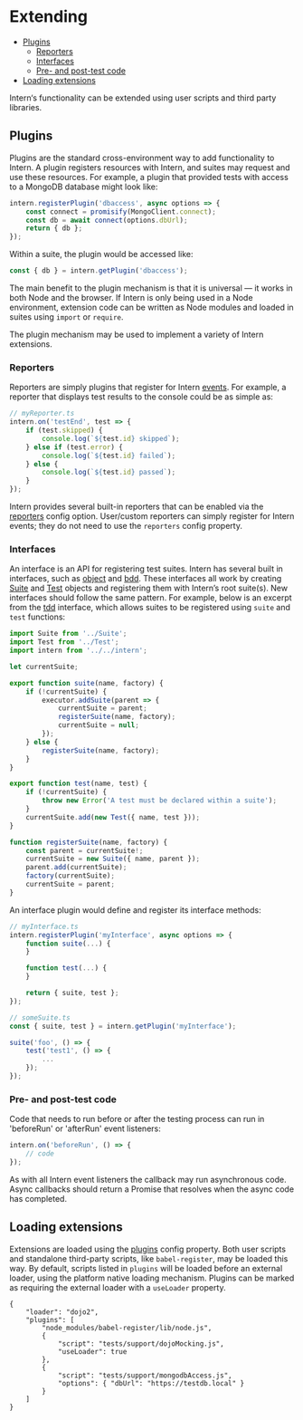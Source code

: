 # Extending

<!-- vim-markdown-toc GFM -->

* [Plugins](#plugins)
    * [Reporters](#reporters)
    * [Interfaces](#interfaces)
    * [Pre- and post-test code](#pre--and-post-test-code)
* [Loading extensions](#loading-extensions)

<!-- vim-markdown-toc -->

Intern‘s functionality can be extended using user scripts and third party
libraries.

## Plugins

Plugins are the standard cross-environment way to add functionality to Intern. A
plugin registers resources with Intern, and suites may request and use these
resources. For example, a plugin that provided tests with access to a MongoDB
database might look like:

```ts
intern.registerPlugin('dbaccess', async options => {
    const connect = promisify(MongoClient.connect);
    const db = await connect(options.dbUrl);
    return { db };
});
```

Within a suite, the plugin would be accessed like:

```ts
const { db } = intern.getPlugin('dbaccess');
```

The main benefit to the plugin mechanism is that it is universal — it works in
both Node and the browser. If Intern is only being used in a Node environment,
extension code can be written as Node modules and loaded in suites using
`import` or `require`.

The plugin mechanism may be used to implement a variety of Intern extensions.

### Reporters

Reporters are simply plugins that register for Intern [events]. For example, a
reporter that displays test results to the console could be as simple as:

```ts
// myReporter.ts
intern.on('testEnd', test => {
    if (test.skipped) {
        console.log(`${test.id} skipped`);
    } else if (test.error) {
        console.log(`${test.id} failed`);
    } else {
        console.log(`${test.id} passed`);
    }
});
```

Intern provides several built-in reporters that can be enabled via the
[reporters] config option. User/custom reporters can simply register for Intern
events; they do not need to use the `reporters` config property.

### Interfaces

An interface is an API for registering test suites. Intern has several built in
interfaces, such as [object](writing_tests.md#object) and
[bdd](writing_tests.md#bdd). These interfaces all work by creating [Suite] and
[Test] objects and registering them with Intern’s root suite(s). New interfaces
should follow the same pattern. For example, below is an excerpt from the [tdd]
interface, which allows suites to be registered using `suite` and `test`
functions:

```ts
import Suite from '../Suite';
import Test from '../Test';
import intern from '../../intern';

let currentSuite;

export function suite(name, factory) {
    if (!currentSuite) {
        executor.addSuite(parent => {
            currentSuite = parent;
            registerSuite(name, factory);
            currentSuite = null;
        });
    } else {
        registerSuite(name, factory);
    }
}

export function test(name, test) {
    if (!currentSuite) {
        throw new Error('A test must be declared within a suite');
    }
    currentSuite.add(new Test({ name, test }));
}

function registerSuite(name, factory) {
    const parent = currentSuite!;
    currentSuite = new Suite({ name, parent });
    parent.add(currentSuite);
    factory(currentSuite);
    currentSuite = parent;
}
```

An interface plugin would define and register its interface methods:

```ts
// myInterface.ts
intern.registerPlugin('myInterface', async options => {
    function suite(...) {
    }

    function test(...) {
    }

    return { suite, test };
});

// someSuite.ts
const { suite, test } = intern.getPlugin('myInterface');

suite('foo', () => {
    test('test1', () => {
        ...
    });
});
```

### Pre- and post-test code

Code that needs to run before or after the testing process can run in
'beforeRun' or 'afterRun' event listeners:

```ts
intern.on('beforeRun', () => {
    // code
});
```

As with all Intern event listeners the callback may run asynchronous code. Async
callbacks should return a Promise that resolves when the async code has
completed.

## Loading extensions

Extensions are loaded using the [plugins] config property. Both user scripts and
standalone third-party scripts, like `babel-register`, may be loaded this way.
By default, scripts listed in `plugins` will be loaded before an external
loader, using the platform native loading mechanism. Plugins can be marked as
requiring the external loader with a `useLoader` property.

```json5
{
    "loader": "dojo2",
    "plugins": [
        "node_modules/babel-register/lib/node.js",
        {
            "script": "tests/support/dojoMocking.js",
            "useLoader": true
        },
        {
            "script": "tests/support/mongodbAccess.js",
            "options": { "dbUrl": "https://testdb.local" }
        }
    ]
}
```

[events]: https://theintern.io/docs.html#Intern/4/api/lib%2Fexecutors%2FExecutor/events
[plugins]: https://theintern.io/docs.html#Intern/4/api/lib%2Fexecutors%2FExecutor/plugins
[reporters]: https://theintern.io/docs.html#Intern/4/api/lib%2Fexecutors%2FExecutor/reporters
[suite]: https://theintern.io/docs.html#Intern/4/api/lib%2FSuite
[test]: https://theintern.io/docs.html#Intern/4/api/lib%2FTest
[tdd]: https://theintern.io/docs.html#Intern/4/api/lib%2Finterfaces%2Ftdd
